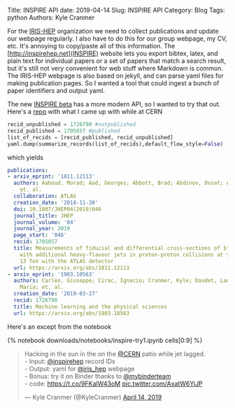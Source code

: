 Title:  INSPIRE API
date: 2019-04-14
Slug: INSPIRE API
Category: Blog
Tags:  python
Authors: Kyle Cranmer


For the [IRIS-HEP](http://iris-hep.org) organization we need to collect publications and update our webpage regularly. I also have to do this for our group webpage, my CV, etc. It's annoying to copy/paste all of this information. The [http://inspirehep.net](INSPIRE) website lets you export bibtex, latex, and plain text for individual papers or a set of papers that match a search result, but it's still not very convenient for web stuff where Markdown is common. The IRIS-HEP webpage is also based on jekyll, and can parse yaml files for making publication pages. So I wanted a tool that could ingest a bunch of paper identifiers and output yaml.

The new [INSPIRE beta](https://labs.inspirehep.net) has a more modern API, so I wanted to try that out. Here's a [repo](https://github.com/cranmer/inspire_play) with what I came up with while at CERN

```python
recid_unpublished = 1726790 #notpublished
recid_published = 1705857 #published
list_of_recids = [recid_published, recid_unpublished]
yaml.dump(summarize_records(list_of_recids),default_flow_style=False)
```

which yields

```yaml
publications:
- arxiv_eprint: '1811.12113'
  authors: Aaboud, Morad; Aad, Georges; Abbott, Brad; Abdinov, Ovsat; Abeloos, Baptiste;
    et. al.
  collaboration: ATLAS
  creation_date: '2018-11-30'
  doi: 10.1007/JHEP04(2019)046
  journal_title: JHEP
  journal_volume: '04'
  journal_year: 2019
  page_start: '046'
  recid: 1705857
  title: Measurements of fiducial and differential cross-sections of $t\bar{t}$ production
    with additional heavy-flavour jets in proton-proton collisions at $\sqrt{s}$ =
    13 TeV with the ATLAS detector
  url: https://arxiv.org/abs/1811.12113
- arxiv_eprint: '1903.10563'
  authors: Carleo, Giuseppe; Cirac, Ignacio; Cranmer, Kyle; Daudet, Laurent; Schuld,
    Maria; et. al.
  creation_date: '2019-03-27'
  recid: 1726790
  title: Machine learning and the physical sciences
  url: https://arxiv.org/abs/1903.10563
```

Here's an except from the notebook

{% notebook downloads/notebooks/inspire-try1.ipynb cells[0:9] %}


<blockquote class="twitter-tweet" data-lang="en"><p lang="en" dir="ltr">Hacking in the sun in the on the <a href="https://twitter.com/CERN?ref_src=twsrc%5Etfw">@CERN</a> patio while jet lagged.<br> - Input: <a href="https://twitter.com/inspirehep?ref_src=twsrc%5Etfw">@inspirehep</a> record IDs<br> - Output: yaml for <a href="https://twitter.com/iris_hep?ref_src=twsrc%5Etfw">@iris_hep</a> webpage<br> - Bonus: try it on Binder thanks to <a href="https://twitter.com/mybinderteam?ref_src=twsrc%5Etfw">@mybinderteam</a> <br> - code: <a href="https://t.co/9FKalW43oM">https://t.co/9FKalW43oM</a> <a href="https://t.co/AxatW6YiJP">pic.twitter.com/AxatW6YiJP</a></p>&mdash; Kyle Cranmer (@KyleCranmer) <a href="https://twitter.com/KyleCranmer/status/1117374674697060352?ref_src=twsrc%5Etfw">April 14, 2019</a></blockquote> <script async src="https://platform.twitter.com/widgets.js" charset="utf-8"></script> 
